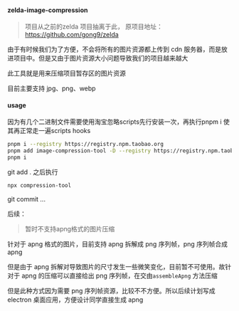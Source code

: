 
#### zelda-image-compression

> 项目从之前的zelda 项目抽离于此， 原项目地址：https://github.com/gong9/zelda

由于有时候我们为了方便，不会将所有的图片资源都上传到 cdn 服务器，而是放进项目中。但是又由于图片资源大小问题导致我们的项目越来越大

此工具就是用来压缩项目暂存区的图片资源

目前主要支持 jpg、png、webp

#### usage

因为有几个二进制文件需要使用淘宝忽略scripts先行安装一次，再执行pnpm i 使其再正常走一遍scripts hooks

```bash
pnpm i --registry https://registry.npm.taobao.org
pnpm add image-compression-tool -D --registry https://registry.npm.taobao.org --ignore-scripts
pnpm i
```

git add . 之后执行

```bash
npx compression-tool
```

git commit ...

后续：

> 暂时不支持apng格式的图片压缩

针对于 apng 格式的图片，目前支持 apng 拆解成 png 序列帧，png 序列帧合成 apng

但是由于 apng 拆解对导致图片的尺寸发生一些微笑变化，目前暂不可使用。故针对于 apng 的压缩可以直接给出 png 序列帧，在交由`assembleApng` 方法压缩

但是此种方式因为需要 png 序列帧资源，比较不不方便。所以后续计划写成 electron 桌面应用，方便设计同学直接生成 apng

